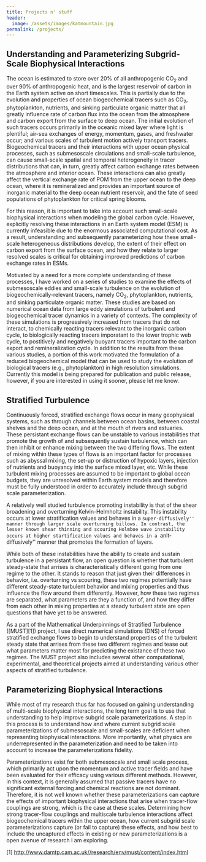 ```yaml
---
title: Projects n' stuff
header:
  image: /assets/images/katmountain.jpg
permalink: /projects/
---
```


## Understanding and Parameterizing Subgrid-Scale Biophysical Interactions

The ocean is estimated to store over 20% of all anthropogenic CO$_2$ and over 90% of anthropogenic heat, and is the largest reservoir of carbon in the Earth system active on short timescales. This is partially due to the evolution and properties of ocean biogeochemical tracers such as CO$_2$, phytoplankton, nutrients, and sinking particulate organic matter that all greatly influence rate of carbon flux into the ocean from the atmosphere and carbon export from the surface to deep ocean. The initial evolution of such tracers occurs primarily in the oceanic mixed layer where light is plentiful; air-sea exchanges of energy, momentum, gases, and freshwater occur; and various scales of turbulent motion actively transport tracers. Biogeochemical tracers and their interactions with upper ocean physical processes, such as submesoscale circulations and small-scale turbulence, can cause small-scale spatial and temporal heterogeneity in tracer distributions that can, in turn, greatly affect carbon exchange rates between the atmosphere and interior ocean. These interactions can also greatly affect the vertical exchange rate of POM from the upper ocean to the deep ocean, where it is remineralized and provides an important source of inorganic material to the deep ocean nutrient reservoir, and the fate of seed populations of phytoplankton for critical spring blooms.

For this reason, it is important to take into account such small-scale biophysical interactions when modeling the global carbon cycle. However, explicitly resolving these interactions in an Earth system model (ESM) is currently infeasible due to the enormous associated computational cost. As a result, understanding and subsequently parameterizing how these small-scale heterogeneous distributions develop, the extent of their effect on carbon export from the surface ocean, and how they relate to larger resolved scales is critical for obtaining improved predictions of carbon exchange rates in ESMs.

Motivated by a need for a more complete understanding of these processes, I have worked on a series of studies to examine the effects of submesoscale eddies and small-scale turbulence on the evolution of biogeochemically-relevant tracers, namely CO$_2$, phytoplankton, nutrients, and sinking particulate organic matter. These studies are based on numerical ocean data from large eddy simulations of turbulent and biogeochemical tracer dynamics in a variety of contexts. The complexity of these simulations is progressively increased from tracers that do not interact, to chemically reacting tracers relevant to the inorganic carbon cycle, to biologically reacting tracers imporatant to the lower trophic web cycle, to postitively and negatively buoyant tracers important to the carbon export and remineralization cycle. In addition to the results from these various studies, a portion of this work motivated the formulation of a reduced biogeochemical model that can be used to study the evolution of biological tracers (e.g., phytoplankton) in high resolution simulations. Currently this model is being prepared for publication and public release, however, if you are interested in using it sooner, please let me know.

## Stratified Turbulence

Continuously forced, stratified exchange flows occur in many geophysical systems, such as through channels between ocean basins, between coastal shelves and the deep ocean, and at the mouth of rivers and estuaries. These persistant exchange flows can be unstable to various instabilities that promote the growth of and subsequently sustain turbulence, which can then inhibit or enhance mixing between the two differing flows. The extent of mixing within these types of flows is an important factor for processes such as abyssal mixing, the set-up or distruction of hypoxic layers, injection of nutrients and buoyancy into the surface mixed layer, etc. While these turbulent mixing processes are assumed to be important to global ocean budgets, they are unresolved within Earth system models and therefore must be fully understood in order to accurately include through subgrid scale parameterization.

A relatively well studied turbulence promoting instability is that of the shear broadening and overturning Kelvin-Helmholtz instability. This instability occurs at lower stratification values and behaves in a ``super-diffusively'' manner through larger scale overturning billows. In contrast, the lesser known shear thinning and scouring Holmboe wave instability occurs at higher startification values and behaves in a ``anit-diffusively'' manner that promotes the formation of layers.

While both of these instabilities have the ability to create and sustain turbulence in a persistant flow, an open question is whether that turbulent steady-state that arrises is characteristically different going from one regime to the other. It stands to reason that just given their differences in behavior, i.e. overturning vs scouring, these two regimes potentially have different steady-state turbulent behavior and mixing properties and thus influence the flow around them differently. However, how these two regimes are separated, what parameters are they a function of, and how they differ from each other in mixing properties at a steady turbulent state are open questions that have yet to be answered.

As a part of the Mathematical Underpinnings of Stratified Turbulence ([MUST][1]) project, I use direct numerical simulations (DNS) of forced stratified exchange flows to begin to understand properties of the turbulent steady state that arrises from these two different regimes and tease out what parameters matter most for predicting the existance of these two regimes. The MUST project also includes several other computational, experimental, and theoretical projects aimed at understanding various other aspects of stratified turbulence.


## Parameterizing Biophysical Interactions

While most of my research thus far has focused on gaining understanding of multi-scale biophysical interactions, the long term goal is to use that understanding to help improve subgrid scale parameterizations. A step in this process is to understand how and where current subgrid scale parameterizations of submesoscale and small-scales are deficient when representing biophysical interactions. More importantly, what physics are underrepresented in the parameterization and need to be taken into account to increase the parameterizations fidelity.

Parameterizations exist for both submesoscale and small scale process, which primarily act upon the momentum and active tracer fields and have been evaluated for their efficacy using various different methods. However, in this context, it is generally assumed that passive tracers have no significant external forcing and chemical reactions are not dominant. Therefore, it is not well known whether these parameterizations can capture the effects of important biophysical interactions that arise when tracer-flow couplings are strong, which is the case at these scales. Determining how strong tracer-flow couplings and multiscale turbulence interactions affect biogeochemical tracers within the upper ocean, how current subgrid scale parameterizations capture (or fail to capture) these effects, and how best to include the uncaptured effects in existing or new parameterizations is a open avenue of research I am exploring.

[1] http://www.damtp.cam.ac.uk//research/env/must/content/index.html